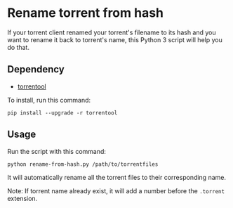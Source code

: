 # Rename torrent from hash

If your torrent client renamed your torrent's filename to its hash and you want to rename it back to torrent's name, this Python 3 script will help you do that.

## Dependency

* [torrentool](https://github.com/idlesign/torrentool)

To install, run this command:
```
pip install --upgrade -r torrentool
```

## Usage

Run the script with this command:

```
python rename-from-hash.py /path/to/torrentfiles
```

It will automatically rename all the torrent files to their corresponding name.

Note: If torrent name already exist, it will add a number before the ``.torrent`` extension.
